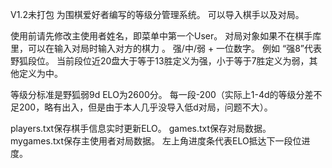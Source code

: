 V1.2未打包
为围棋爱好者编写的等级分管理系统。
可以导入棋手以及对局。

使用前请先修改主使用者姓名，即菜单中第一个User。
对局对象如果不在棋手库里，可以在输入对局时输入对方的棋力 。
强/中/弱 + 一位数字。
例如 “强8”代表野狐段位。
当前段位近20盘大于等于13胜定义为强，小于等于7胜定义为弱，其他定义为中。

等级分标准是野狐弱9d ELO为2600分。
每一段-200（实际上1-4d的等级分差不足200，略有出入，但是由于本人几乎没导入低d对局，问题不大）。

players.txt保存棋手信息实时更新ELO。
games.txt保存对局数据。
mygames.txt保存主使用者对局数据。
左上角进度条代表ELO抵达下一段位进度。
